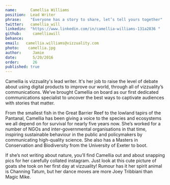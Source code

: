 ```yaml
---
name:      Camellia Williams 
position:  Lead Writer 
phrase:    "Everyone has a story to share, let’s tell yours together" 
twitter:   camellia_will 
linkedin:  "https://www.linkedin.com/in/camellia-williams-131a2836 " 
github:		camelliawill
behance: 
email:   camellia.williams@vizzuality.com   
photo:    camellia.jpg  
author:     Jamie
date:       5/20/2016
order:      26
published: true
---
```

Camellia is vizzuality's lead writer. It's her job to raise the level of debate  about using digital products to improve our world, through all of vizzuality’s communications. We’ve brought Camellia on board as our first dedicated communications specialist to uncover the best ways to captivate audiences with stories that matter. 

From the smallest fish in the Great Barrier Reef to the lowland tapirs of the Pantanal, Camellia has been giving a voice to the species and ecosystems we all depend on for survival for nearly five years now. She’s worked for a number of NGOs and inter-governmental organisations in that time, inspiring sustainable behaviour in the public and policymakers by communicating high-quality science. She also has a Masters in Conservation and Biodiversity from the University of Exeter to boot.

If she’s not writing about nature, you’ll find Camellia out and about snapping pics for her carefully collated instagram. Just look at this cute picture of goats she took on her first day at vizzuality! Rumour has it her spirit animal is Channing Tatum, but her dance moves are more Joey Tribbiani than Magic Mike.